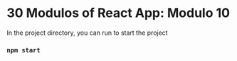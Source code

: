 # 30 Modulos of React App: Modulo 10

In the project directory, you can run to start the project

### `npm start`
